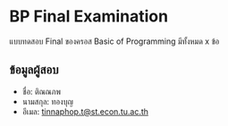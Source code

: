 # BP Final Examination

แบบทดสอบ Final ของครอส Basic of Programming มีทั้งหมด x ข้อ

## ข้อมูลผู้สอบ

- ชื่อ: ติณณภพ 
- นามสกุล: ทองบุญ
- อีเมล: tinnaphop.t@st.econ.tu.ac.th
